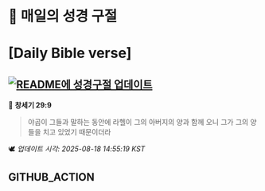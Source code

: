 # 🙏 매일의 성경 구절
# [Daily Bible verse]
## [![README에 성경구절 업데이트](https://github.com/DONGSUKA/first_test/actions/workflows/update-readme-bible.yml/badge.svg)](https://github.com/DONGSUKA/first_test/actions/workflows/update-readme-bible.yml)
<!-- START_BIBLE_VERSE -->
📖 **창세기 29:9**
> 야곱이 그들과 말하는 동안에 라헬이 그의 아버지의 양과 함께 오니 그가 그의 양들을 치고 있었기 때문이더라

🕊️ _업데이트 시각: 2025-08-18 14:55:19 KST_
  <!-- END_BIBLE_VERSE -->
## GITHUB_ACTION
